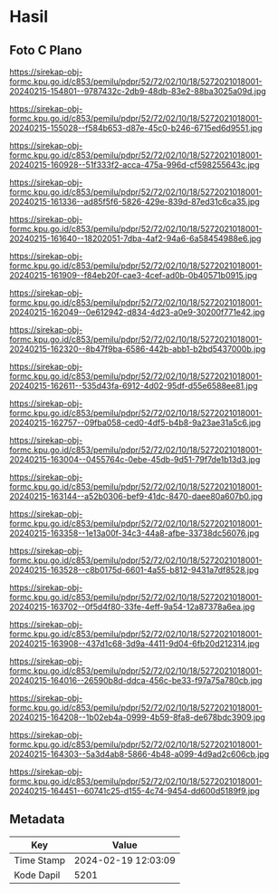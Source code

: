 # Hasil

## Foto C Plano

https://sirekap-obj-formc.kpu.go.id/c853/pemilu/pdpr/52/72/02/10/18/5272021018001-20240215-154801--9787432c-2db9-48db-83e2-88ba3025a09d.jpg

https://sirekap-obj-formc.kpu.go.id/c853/pemilu/pdpr/52/72/02/10/18/5272021018001-20240215-155028--f584b653-d87e-45c0-b246-6715ed6d9551.jpg

https://sirekap-obj-formc.kpu.go.id/c853/pemilu/pdpr/52/72/02/10/18/5272021018001-20240215-160928--51f333f2-acca-475a-996d-cf598255643c.jpg

https://sirekap-obj-formc.kpu.go.id/c853/pemilu/pdpr/52/72/02/10/18/5272021018001-20240215-161336--ad85f5f6-5826-429e-839d-87ed31c6ca35.jpg

https://sirekap-obj-formc.kpu.go.id/c853/pemilu/pdpr/52/72/02/10/18/5272021018001-20240215-161640--18202051-7dba-4af2-94a6-6a58454988e6.jpg

https://sirekap-obj-formc.kpu.go.id/c853/pemilu/pdpr/52/72/02/10/18/5272021018001-20240215-161909--f84eb20f-cae3-4cef-ad0b-0b40571b0915.jpg

https://sirekap-obj-formc.kpu.go.id/c853/pemilu/pdpr/52/72/02/10/18/5272021018001-20240215-162049--0e612942-d834-4d23-a0e9-30200f771e42.jpg

https://sirekap-obj-formc.kpu.go.id/c853/pemilu/pdpr/52/72/02/10/18/5272021018001-20240215-162320--8b47f9ba-6586-442b-abb1-b2bd5437000b.jpg

https://sirekap-obj-formc.kpu.go.id/c853/pemilu/pdpr/52/72/02/10/18/5272021018001-20240215-162611--535d43fa-6912-4d02-95df-d55e6588ee81.jpg

https://sirekap-obj-formc.kpu.go.id/c853/pemilu/pdpr/52/72/02/10/18/5272021018001-20240215-162757--09fba058-ced0-4df5-b4b8-9a23ae31a5c6.jpg

https://sirekap-obj-formc.kpu.go.id/c853/pemilu/pdpr/52/72/02/10/18/5272021018001-20240215-163004--0455764c-0ebe-45db-9d51-79f7de1b13d3.jpg

https://sirekap-obj-formc.kpu.go.id/c853/pemilu/pdpr/52/72/02/10/18/5272021018001-20240215-163144--a52b0306-bef9-41dc-8470-daee80a607b0.jpg

https://sirekap-obj-formc.kpu.go.id/c853/pemilu/pdpr/52/72/02/10/18/5272021018001-20240215-163358--1e13a00f-34c3-44a8-afbe-33738dc56076.jpg

https://sirekap-obj-formc.kpu.go.id/c853/pemilu/pdpr/52/72/02/10/18/5272021018001-20240215-163528--c8b0175d-6601-4a55-b812-9431a7df8528.jpg

https://sirekap-obj-formc.kpu.go.id/c853/pemilu/pdpr/52/72/02/10/18/5272021018001-20240215-163702--0f5d4f80-33fe-4eff-9a54-12a87378a6ea.jpg

https://sirekap-obj-formc.kpu.go.id/c853/pemilu/pdpr/52/72/02/10/18/5272021018001-20240215-163908--437d1c68-3d9a-4411-9d04-6fb20d212314.jpg

https://sirekap-obj-formc.kpu.go.id/c853/pemilu/pdpr/52/72/02/10/18/5272021018001-20240215-164016--26590b8d-ddca-456c-be33-f97a75a780cb.jpg

https://sirekap-obj-formc.kpu.go.id/c853/pemilu/pdpr/52/72/02/10/18/5272021018001-20240215-164208--1b02eb4a-0999-4b59-8fa8-de678bdc3909.jpg

https://sirekap-obj-formc.kpu.go.id/c853/pemilu/pdpr/52/72/02/10/18/5272021018001-20240215-164303--5a3d4ab8-5866-4b48-a099-4d9ad2c606cb.jpg

https://sirekap-obj-formc.kpu.go.id/c853/pemilu/pdpr/52/72/02/10/18/5272021018001-20240215-164451--60741c25-d155-4c74-9454-dd600d5189f9.jpg


## Metadata

| Key        | Value               |
| ---------- | ------------------- |
| Time Stamp | 2024-02-19 12:03:09 |
| Kode Dapil | 5201                |



